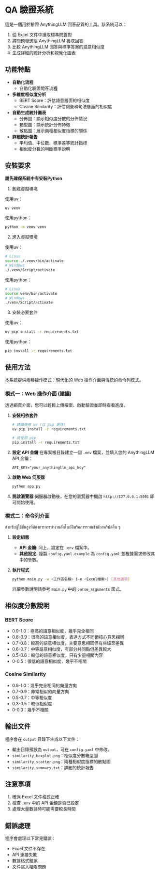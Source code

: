 # QA 驗證系統

這是一個用於驗證 AnythingLLM 回答品質的工具。該系統可以：
1. 從 Excel 文件中讀取標準問答對
2. 將問題發送給 AnythingLLM 獲取回答
3. 比較 AnythingLLM 回答與標準答案的語意相似度
4. 生成詳細的統計分析和視覺化圖表

## 功能特點

- **自動化流程**
  - 自動化驗證問答流程
- **多維度相似度分析**
  - BERT Score：評估語意層面的相似度
  - Cosine Similarity：評估詞彙和句法層面的相似度
- **自動生成統計圖表**
  - 分佈圖：顯示相似度分數的分佈情況
  - 箱型圖：顯示統計分佈特徵
  - 散點圖：展示兩種相似度指標的關係
- **詳細統計報告**
  - 平均值、中位數、標準差等統計指標
  - 相似度分數的判斷標準說明

## 安裝要求

**請先確保系統中有安裝Python**

1. 創建虛擬環境

使用uv：

```bash
uv venv
```

使用python：

```bash
python -m venv venv
```

2. 進入虛擬環境

使用uv：

```bash
# Linux
source ./.venv/bin/activate
# Windows
./.venv/Script/activate
```

使用python：

```bash
# Linux
source venv/bin/activate
# Windows
./venv/Script/activate
```

3. 安裝必要套件

使用uv：

```bash
uv pip install -r requirements.txt
```

使用python：

```bash
pip install -r requirements.txt
```

## 使用方法

本系統提供兩種操作模式：現代化的 Web 操作介面與傳統的命令列模式。

### 模式一：Web 操作介面 (建議)

透過網頁介面，您可以輕鬆上傳檔案、啟動驗證並即時查看進度。

1.  **安裝相依套件**
    ```bash
    # 建議使用 uv (比 pip 更快)
    uv pip install -r requirements.txt
    
    # 或使用 pip
    pip install -r requirements.txt
    ```

2.  **設定 API 金鑰**
    在專案根目錄建立一個 `.env` 檔案，並填入您的 AnythingLLM API 金鑰：
    ```
    API_KEY="your_anythingllm_api_key"
    ```

3.  **啟動 Web 伺服器**
    ```bash
    python app.py
    ```

4.  **開啟瀏覽器**
    伺服器啟動後，在您的瀏覽器中開啟 `http://127.0.0.1:5001` 即可開始使用。

### 模式二：命令列介面

สำหรับผู้ใช้ขั้นสูงที่ต้องการการทำงานอัตโนมัติหรือการรวมเข้ากับสคริปต์อื่น ๆ

1.  **設定組態**
    -   **API 金鑰**: 同上，設定在 `.env` 檔案中。
    -   **其他設定**: 複製 `config.yaml.example` 為 `config.yaml` 並根據需求修改其中的參數。

2.  **執行程式**
    ```bash
    python main.py -w <工作區名稱> [-e <Excel檔案>] [其他選項]
    ```
    詳細參數說明請參考 `main.py` 中的 `parse_arguments` 函式。

## 相似度分數說明

### BERT Score
- 0.9-1.0：極高的語意相似度，幾乎完全相同
- 0.8-0.9：很高的語意相似度，表達方式不同但核心意思相同
- 0.7-0.8：較高的語意相似度，主要意思相同但有些細節差異
- 0.6-0.7：中等語意相似度，有部分共同點但差異較大
- 0.5-0.6：較低的語意相似度，只有少量相關內容
- 0-0.5：很低的語意相似度，幾乎不相關

### Cosine Similarity
- 0.9-1.0：幾乎完全相同的向量方向
- 0.7-0.9：非常相似的向量方向
- 0.5-0.7：中等相似度
- 0.3-0.5：較低相似度
- 0-0.3：幾乎不相關

## 輸出文件

程序會在 `output` 目錄下生成以下文件：
- 輸出目錄預設為 `output`，可在 `config.yaml` 中修改。
- `similarity_boxplot.png`：相似度分數箱型圖
- `similarity_scatter.png`：兩種相似度指標的散點圖
- `similarity_summary.txt`：詳細的統計報告

## 注意事項

1. 確保 Excel 文件格式正確
2. 檢查 `.env` 中的 API 金鑰是否已設定
3. 處理大量數據時可能需要較長時間

## 錯誤處理

程序會處理以下常見錯誤：
- Excel 文件不存在
- API 連接失敗
- 數據格式錯誤
- 文件寫入權限問題
